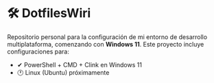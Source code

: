 # 🛠 DotfilesWiri

Repositorio personal para la configuración de mi entorno de desarrollo multiplataforma, comenzando con **Windows 11**. Este proyecto incluye configuraciones para:

- ✔ PowerShell + CMD + Clink en Windows 11
- 🕐 Linux (Ubuntu) próximamente





